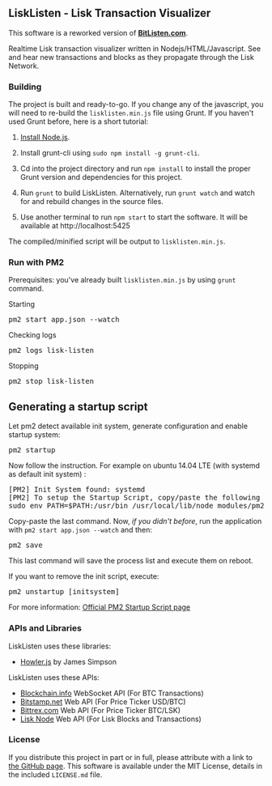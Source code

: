 ## LiskListen - Lisk Transaction Visualizer ##

This software is a reworked version of [**BitListen.com**](http://bitlisten.com/).

Realtime Lisk transaction visualizer written in Nodejs/HTML/Javascript. See and hear new transactions and blocks as they propagate through the Lisk Network.

### Building ###

The project is built and ready-to-go. If you change any of the javascript, you will need to re-build the `lisklisten.min.js` file using Grunt. If you haven't used Grunt before, here is a short tutorial:

1. [Install Node.js](https://nodejs.org/download/).

2. Install grunt-cli using `sudo npm install -g grunt-cli`.

2. Cd into the project directory and run `npm install` to install the proper Grunt version and dependencies for this project.

3. Run `grunt` to build LiskListen. Alternatively, run `grunt watch` and watch for and rebuild changes in the source files.

4. Use another terminal to run `npm start` to start the software. It will be available at http://localhost:5425

The compiled/minified script will be output to `lisklisten.min.js`.

### Run with PM2 ###

Prerequisites: you've already built `lisklisten.min.js` by using `grunt` command.

Starting
<pre>
pm2 start app.json --watch
</pre>

Checking logs
<pre>
pm2 logs lisk-listen
</pre>

Stopping
<pre>
pm2 stop lisk-listen
</pre>

## Generating a startup script

Let pm2 detect available init system, generate configuration and enable startup system:

<pre>
pm2 startup
</pre>

Now follow the instruction. For example on ubuntu 14.04 LTE (with systemd as default init system) :

<pre>
[PM2] Init System found: systemd
[PM2] To setup the Startup Script, copy/paste the following command:
sudo env PATH=$PATH:/usr/bin /usr/local/lib/node_modules/pm2/bin/pm2 startup systemd -u [user] --hp /home/[user]
</pre>

Copy-paste the last command. Now, *if you didn't before*, run the application with ```pm2 start app.json --watch``` and then:
<pre>
pm2 save
</pre>

This last command will save the process list and execute them on reboot.

If you want to remove the init script, execute:
<pre>
pm2 unstartup [initsystem]
</pre>

For more information:  [Official PM2 Startup Script page](http://pm2.keymetrics.io/docs/usage/startup/#generating-a-startup-script)

### APIs and Libraries ###

LiskListen uses these libraries:

* [Howler.js](http://goldfirestudios.com/blog/104/howler.js-Modern-Web-Audio-Javascript-Library) by James Simpson

LiskListen uses these APIs:

* [Blockchain.info](https://blockchain.info/) WebSocket API (For BTC Transactions)
* [Bitstamp.net](https://www.bitstamp.net/) Web API (For Price Ticker USD/BTC)
* [Bittrex.com](https://bittrex.com/) Web API (For Price Ticker BTC/LSK)
* [Lisk Node](https://docs.lisk.io/docs) Web API (For Lisk Blocks and Transactions)

### License ###

If you distribute this project in part or in full, please attribute with a link to [the GitHub page](https://github.com/hirishh/lisk-listen). This software is available under the MIT License, details in the included `LICENSE.md` file.
